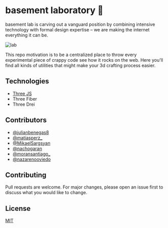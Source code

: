 # basement laboratory 🧪

basement lab is carving out a vanguard position by combining intensive technology with formal design expertise – we are making the internet everything it can be.

![lab](https://user-images.githubusercontent.com/13522179/174332035-c3f684fb-12e2-4af3-9907-8a5eb9328b89.png)


This repo motivation is to be a centralized place to throw every experimental piece of crappy code see how it rocks on the web. Here you'll find all kinds of utilities that might make your 3d crafting process easier.

## Technologies
- [Three JS]([https://threejs.org/])
- Three Fiber
- Three Drei

## Contributors

- [@julianbenegas8](https://twitter.com/julianbenegas8)
- [@matiasperz\_](https://twitter.com/matiasperz_)
- [@MikaelSargsyan](https://twitter.com/MikaelSargsyan)
- [@nachogaran](https://twitter.com/nachogaran)
- [@moransantiago\_](https://twitter.com/moransantiago_)
- [@nazarenooviedo](https://twitter.com/nazarenooviedo)

## Contributing

Pull requests are welcome. For major changes, please open an issue first to discuss what you would like to change.

## License

[MIT](https://choosealicense.com/licenses/mit/)

